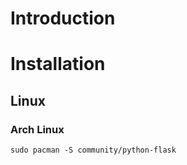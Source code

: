 
# Introduction #


# Installation #

## Linux ##

### Arch Linux ###

```
sudo pacman -S community/python-flask
```

